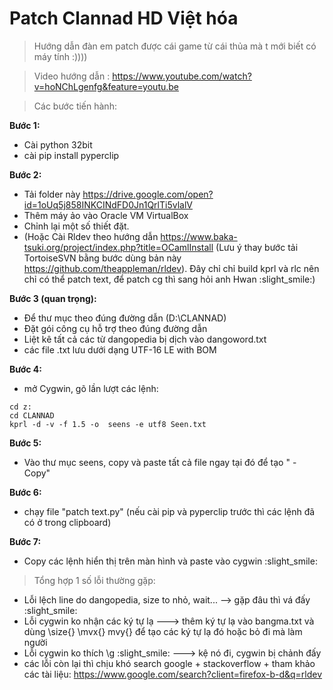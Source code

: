 # Patch Clannad HD Việt hóa
> Hướng dẫn đàn em patch được cái game từ cái thủa mà t mới biết có máy tính :))))

> Video hướng dẫn : https://www.youtube.com/watch?v=hoNChLgenfg&feature=youtu.be

> Các bước tiến hành:

**Bước 1:**
- Cài python 32bit
- cài pip install pyperclip

**Bước 2:**
- Tải folder này https://drive.google.com/open?id=1oUq5j858INKCINdFD0Jn1QrlTi5vlalV
- Thêm máy ảo vào Oracle VM VirtualBox
- Chỉnh lại một số thiết đặt.
- (Hoặc Cài Rldev theo hướng dẫn https://www.baka-tsuki.org/project/index.php?title=OCamlInstall (Lưu ý thay bước tải TortoiseSVN bằng bước dùng bản này https://github.com/theappleman/rldev). Đây chỉ chỉ build kprl và rlc nên chỉ có thể patch text, để patch cg thì sang hỏi anh Hwan :slight_smile:)

**Bước 3 (quan trọng):**
- Để thư mục theo đúng đường dẫn (D:\CLANNAD)
- Đặt gói công cụ hỗ trợ theo đúng đường dẫn
- Liệt kê tất cả các từ dangopedia bị dịch vào dangoword.txt
- các file .txt lưu dưới dạng UTF-16 LE with BOM

**Bước 4:** 
- mở Cygwin, gõ lần lượt các lệnh:
```cygwin
cd z:
cd CLANNAD
kprl -d -v -f 1.5 -o  seens -e utf8 Seen.txt
```
**Bước 5:**
- Vào thư mục seens, copy và paste tất cả file ngay tại đó để tạo " - Copy"

**Bước 6:** 
- chạy file "patch text.py" (nếu cài pip và pyperclip trước thì các lệnh đã có ở trong clipboard)

**Bước 7:** 
- Copy các lệnh hiển thị trên màn hình và paste vào cygwin :slight_smile:

> Tổng hợp 1 số lỗi thường gặp:

- Lỗi lệch line do dangopedia, size to nhỏ, wait... --> gặp đâu thì vá đấy :slight_smile:
- Lỗi cygwin ko nhận các ký tự lạ ---> thêm ký tự lạ vào bangma.txt và dùng \size{} \mvx{} mvy{} để tạo các ký tự lạ đó hoặc bỏ đi mà làm người
- Lỗi cygwin ko thích \g :slight_smile: ---> kệ nó đi, cygwin bị chảnh đấy
- các lỗi còn lại thì chịu khó search google + stackoverflow + tham khảo các tài liệu: https://www.google.com/search?client=firefox-b-d&q=rldev
